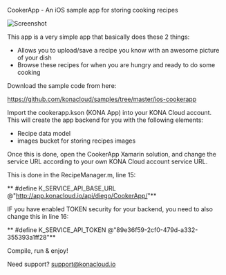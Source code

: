 CookerApp - An iOS sample app for storing cooking recipes

![Screenshot](http://i.imgur.com/1o6boUT.jpg)

This app is a very simple app that basically does these 2 things:

- Allows you to upload/save a recipe you know with an awesome picture of your dish
- Browse these recipes for when you are hungry and ready to do some cooking

Download the sample code from here:

https://github.com/konacloud/samples/tree/master/ios-cookerapp

Import the cookerapp.kson (KONA App) into your KONA Cloud account. This will create the app backend for you with the following elements:

- Recipe data model
- images bucket for storing recipes images

Once this is done, open the CookerApp Xamarin solution, and change the service URL according to your own KONA Cloud account service URL.

This is done in the RecipeManager.m, line 15:

** #define K_SERVICE_API_BASE_URL @"http://app.konacloud.io/api/diego/CookerApp/"**

IF you have enabled TOKEN security for your backend, you need to also change this in line 16:

** #define K_SERVICE_API_TOKEN @"89e36f59-2cf0-479d-a332-355393a1ff28"**

Compile, run & enjoy!

Need support? support@konacloud.io
